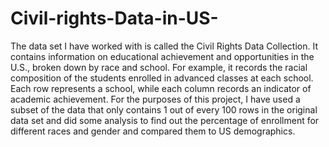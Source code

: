 # Civil-rights-Data-in-US-
The data set I have worked with is called the Civil Rights Data Collection. 
It contains information on educational achievement and opportunities in the U.S., 
broken down by race and school. For example, it records the racial composition of the 
students enrolled in advanced classes at each school. Each row represents a school, 
while each column records an indicator of academic achievement.
For the purposes of this project, I have used a subset of the data that only contains 1 
out of every 100 rows in the original data set and did some analysis to find out the percentage
of enrollment for different races and gender and compared them to US demographics.
